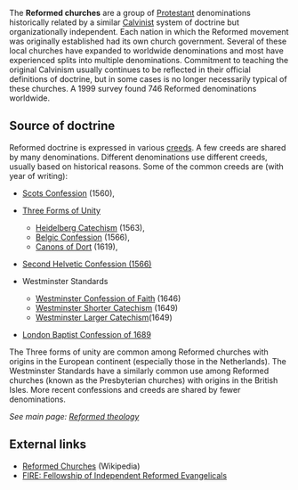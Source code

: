 The **Reformed churches** are a group of
[Protestant](Protestant "Protestant") denominations historically
related by a similar [Calvinist](Calvinism "Calvinism") system of
doctrine but organizationally independent. Each nation in which the
Reformed movement was originally established had its own church
government. Several of these local churches have expanded to
worldwide denominations and most have experienced splits into
multiple denominations. Commitment to teaching the original
Calvinism usually continues to be reflected in their official
definitions of doctrine, but in some cases is no longer necessarily
typical of these churches. A 1999 survey found 746 Reformed
denominations worldwide.

## Source of doctrine

Reformed doctrine is expressed in various
[creeds](Creeds "Creeds"). A few creeds are shared by many
denominations. Different denominations use different creeds,
usually based on historical reasons. Some of the common creeds are
(with year of writing):

-   [Scots Confession](Scots_Confession "Scots Confession") (1560),
-   [Three Forms of Unity](Three_Forms_of_Unity "Three Forms of Unity")
    -   [Heidelberg Catechism](Heidelberg_Catechism "Heidelberg Catechism")
        (1563),
    -   [Belgic Confession](Belgic_Confession "Belgic Confession")
        (1566),
    -   [Canons of Dort](Canons_of_Dort "Canons of Dort") (1619),

-   [Second Helvetic Confession (1566)](http://www.creeds.net/helvetic/)
-   Westminster Standards
    -   [Westminster Confession of Faith](Westminster_Confession_of_Faith "Westminster Confession of Faith")
        (1646)
    -   [Westminster Shorter Catechism](http://www.reformed.org/documents/WSC_frames.html)
        (1649)
    -   [Westminster Larger Catechism](http://www.bethelopc.org/lc.asp)(1649)

-   [London Baptist Confession of 1689](London_Baptist_Confession_of_1689 "London Baptist Confession of 1689")

The Three forms of unity are common among Reformed churches with
origins in the European continent (especially those in the
Netherlands). The Westminster Standards have a similarly common use
among Reformed churches (known as the Presbyterian churches) with
origins in the British Isles. More recent confessions and creeds
are shared by fewer denominations.

*See main page: [Reformed theology](Reformed_theology "Reformed theology")*
## External links

-   [Reformed Churches](http://en.wikipedia.org/wiki/Reformed)
    (Wikipedia)
-   [FIRE: Fellowship of Independent Reformed Evangelicals](http://www.firefellowship.org/)



